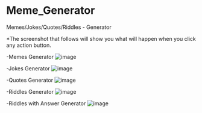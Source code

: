 # Meme_Generator
Memes/Jokes/Quotes/Riddles - Generator

*The screenshot that follows will show you what will happen when you click any action button.

-Memes Generator
![image](https://github.com/brijeshamin25/Meme_Generator/assets/67149048/f4a5318d-db13-4aba-b1a6-2f8b932ca689)

-Jokes Generator
![image](https://github.com/brijeshamin25/Meme_Generator/assets/67149048/606518be-9c25-45a8-b504-ad0273f57d73)

-Quotes Generator
![image](https://github.com/brijeshamin25/Meme_Generator/assets/67149048/4c1029fb-1fdc-4744-b232-3f0520110bba)

-Riddles Generator
![image](https://github.com/brijeshamin25/Meme_Generator/assets/67149048/d15a5d14-e723-4de6-b3e8-415faf0dbb60)

-Riddles with Answer Generator
![image](https://github.com/brijeshamin25/Meme_Generator/assets/67149048/7adeadc0-b82e-48f6-b822-01d7d9607aec)


